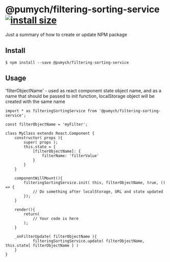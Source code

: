 # @pumych/filtering-sorting-service [![install size](https://packagephobia.now.sh/badge?p=@pumych/filtering-sorting-service)](https://packagephobia.now.sh/result?p=@pumych/filtering-sorting-service)
Just a summary of how to create or update NPM package

## Install
```
$ npm install --save @pumych/filtering-sorting-service
```
## Usage
'filterObjectName' - used as react component state object name, and as a name that should be passed to init function, localStorage object will be created with the same name

```JSX
import * as filteringSortingService from '@pumych/filtering-sorting-service';

const filterObjectName = 'myFilter';

class MyClass extends React.Component {
    constructor( props ){
        super( props );
        this.state = {
            [filterObjectName]: {
                filterName: 'filterValue'
            }
        }
    }
    
    componentWillMount(){
        filteringSortingService.init( this, filterObjectName, true, () => {
            // Do something after localStorage, URL and state updated
        });
    }
    
    render(){
        return(
            // Your code is here
        );
    }
    
    _onFilterUpdate( filterObjectName ){
    		filteringSortingService.update( filterObjectName, this.state[ filterObjectName ] )
    }
}
```
